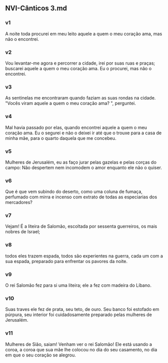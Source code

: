 ## NVI-Cânticos 3.md
### v1
 A noite toda procurei em meu leito aquele a quem o meu coração ama, mas não o encontrei.
### v2
 Vou levantar-me agora e percorrer a cidade, irei por suas ruas e praças; buscarei aquele a quem o meu coração ama. Eu o procurei, mas não o encontrei.
### v3
 As sentinelas me encontraram quando faziam as suas rondas na cidade. "Vocês viram aquele a quem o meu coração ama? ", perguntei.
### v4
 Mal havia passado por elas, quando encontrei aquele a quem o meu coração ama. Eu o segurei e não o deixei ir até que o trouxe para a casa de minha mãe, para o quarto daquela que me concebeu.
### v5
 Mulheres de Jerusalém, eu as faço jurar pelas gazelas e pelas corças do campo: Não despertem nem incomodem o amor enquanto ele não o quiser.
### v6
 Que é que vem subindo do deserto, como uma coluna de fumaça, perfumado com mirra e incenso com extrato de todas as especiarias dos mercadores?
### v7
 Vejam! É a liteira de Salomão, escoltada por sessenta guerreiros, os mais nobres de Israel;
### v8
 todos eles trazem espada, todos são experientes na guerra, cada um com a sua espada, preparado para enfrentar os pavores da noite.
### v9
 O rei Salomão fez para si uma liteira; ele a fez com madeira do Líbano.
### v10
 Suas traves ele fez de prata, seu teto, de ouro. Seu banco foi estofado em púrpura, seu interior foi cuidadosamente preparado pelas mulheres de Jerusalém.
### v11
 Mulheres de Sião, saiam! Venham ver o rei Salomão! Ele está usando a coroa, a coroa que sua mãe lhe colocou no dia do seu casamento, no dia em que o seu coração se alegrou.
